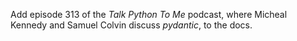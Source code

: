 Add episode 313 of the *Talk Python To Me* podcast, where Micheal Kennedy and Samuel Colvin discuss *pydantic*, to the docs.